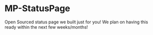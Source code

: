 # MP-StatusPage
Open Sourced status page we built just for you!
We plan on having this ready within the next few weeks/months!
